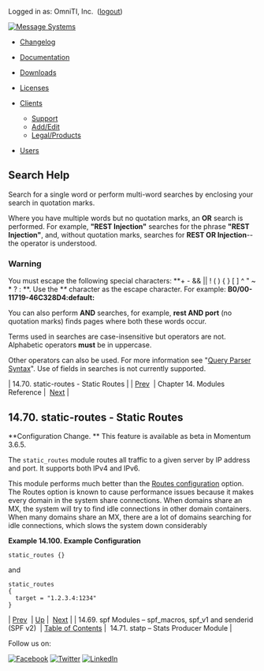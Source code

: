 Logged in as: OmniTI, Inc.  ([logout](https://support.messagesystems.com/logout.php))

[![Message Systems](https://support.messagesystems.com/images/ms-white205.png)](https://support.messagesystems.com/start.php) 

*   [Changelog](https://support.messagesystems.com/start.php?show=changelog)
*   [Documentation](https://support.messagesystems.com/docs/)
*   [Downloads](https://support.messagesystems.com/start.php)

*   [Licenses](https://support.messagesystems.com/license_summary.php)
*   <a href="">Clients</a>
    *   [Support](https://support.messagesystems.com/cs.php)
    *   [Add/Edit](https://support.messagesystems.com/edit_client.php)
    *   [Legal/Products](https://support.messagesystems.com/edit_products.php)
*   [Users](https://support.messagesystems.com/edit_customer.php)

## Search Help

Search for a single word or perform multi-word searches by enclosing your search in quotation marks.

Where you have multiple words but no quotation marks, an **OR** search is performed. For example, **"REST Injection"** searches for the phrase **"REST Injection"**, and, without quotation marks, searches for **REST OR Injection**--the operator is understood.

### Warning

You must escape the following special characters: **+ - && || ! ( ) { } [ ] ^ " ~ * ? : \**. Use the **\** character as the escape character. For example: **B0/00-11719-46C328D4\:default\:**

You can also perform **AND** searches, for example, **rest AND port** (no quotation marks) finds pages where both these words occur.

Terms used in searches are case-insensitive but operators are not. Alphabetic operators **must** be in uppercase.

Other operators can also be used. For more information see "[Query Parser Syntax](https://lucene.apache.org/core/old_versioned_docs/versions/3_0_0/queryparsersyntax.html)". Use of fields in searches is not currently supported.

| 14.70. static-routes - Static Routes |
| [Prev](modules.spf.php)  | Chapter 14. Modules Reference |  [Next](modules.stats_producer.php) |

## 14.70. static-routes - Static Routes

<a class="indexterm" name="idp21503216"></a>

**Configuration Change. ** This feature is available as beta in Momentum 3.6.5.

The `static_routes` module routes all traffic to a given server by IP address and port. It supports both IPv4 and IPv6.

This module performs much better than the [Routes configuration](https://support.messagesystems.com/docs/web-ref/conf.ref.routes.php) option. The Routes option is known to cause performance issues because it makes every domain in the system share connections. When domains share an MX, the system will try to find idle connections in other domain containers. When many domains share an MX, there are a lot of domains searching for idle connections, which slows the system down considerably

<a name="modules.static_routes.example"></a>

**Example 14.100. Example Configuration**

`static_routes {}`

and

```
static_routes
{
  target = "1.2.3.4:1234"
}
```

| [Prev](modules.spf.php)  | [Up](modules.php) |  [Next](modules.stats_producer.php) |
| 14.69. spf Modules – spf_macros, spf_v1 and senderid (SPF v2)  | [Table of Contents](index.php) |  14.71. statp – Stats Producer Module |

Follow us on:

[![Facebook](https://support.messagesystems.com/images/icon-facebook.png)](http://www.facebook.com/messagesystems) [![Twitter](https://support.messagesystems.com/images/icon-twitter.png)](http://twitter.com/#!/MessageSystems) [![LinkedIn](https://support.messagesystems.com/images/icon-linkedin.png)](http://www.linkedin.com/company/message-systems)